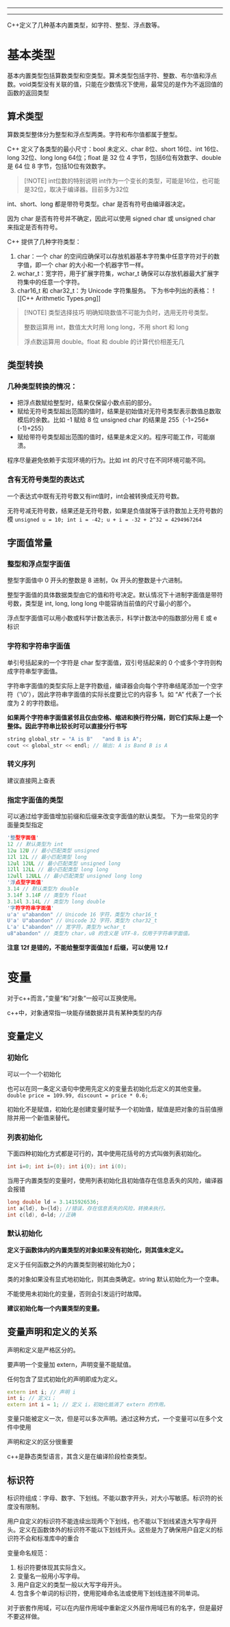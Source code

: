 
---

---
C++定义了几种基本内置类型，如字符、整型、浮点数等。
# 基本类型
基本内置类型包括算数类型和空类型。算术类型包括字符、整数、布尔值和浮点数。void类型没有关联的值，只能在少数情况下使用，最常见的是作为不返回值的函数的返回类型
## 算术类型
算数类型整体分为整型和浮点型两类。字符和布尔值都属于整型。

C++ 定义了各类型的最小尺寸：bool 未定义、char 8位、short 16位、int 16位、long 32位、long long 64位；float 是 32 位 4 字节，包括6位有效数字、double 是 64 位 8 字节，包括10位有效数字。

> [!NOTE] int位数的特别说明
> int作为一个变长的类型，可能是16位，也可能是32位，取决于编译器。目前多为32位

int、short、long 都是带符号类型。char 是否有符号由编译器决定。

因为 char 是否有符号并不确定，因此可以使用 signed char 或 unsigned char 来指定是否有符号。

C++ 提供了几种字符类型：

1. char：一个 char 的空间应确保可以存放机器基本字符集中任意字符对于的数字值，即一个 char 的大小和一个机器字节一样。
2. wchar_t：宽字符，用于扩展字符集，wchar_t 确保可以存放机器最大扩展字符集中的任意一个字符。
3. char16_t 和 char32_t：为 Unicode 字符集服务。
下为书中列出的表格：
![[C++ Arithmetic Types.png]]

> [!NOTE] 类型选择技巧
> 明确知晓数值不可能为负时，选用无符号类型。
> 
> 整数运算用 int，数值太大时用 long long，不用 short 和 long 
> 
> 浮点数运算用 double。float 和 double 的计算代价相差无几
## 类型转换
### 几种类型转换的情况：
- 把浮点数赋给整型时，结果仅保留小数点前的部分。
- 赋给无符号类型超出范围的值时，结果是初始值对无符号类型表示数值总数取模后的余数。比如 -1 赋给 8 位 unsigned char 的结果是 255（-1=256*(-1)+255）
- 赋给带符号类型超出范围的值时，结果是未定义的。程序可能工作，可能崩溃。

程序尽量避免依赖于实现环境的行为。比如 int 的尺寸在不同环境可能不同。

### 含有无符号类型的表达式

一个表达式中既有无符号数又有int值时，int会被转换成无符号数。

无符号减无符号数，结果还是无符号数，如果是负值就等于该符数加上无符号数的模
`unsigned u = 10; int i = -42; u + i = -32 + 2^32 = 4294967264`
## 字面值常量
### 整型和浮点型字面值

整型字面值中 0 开头的整数是 8 进制，0x 开头的整数是十六进制。

整型字面值的具体数据类型由它的值和符号决定。默认情况下十进制字面值是带符号数，类型是 int, long, long long 中能容纳当前值的尺寸最小的那个。

浮点型字面值可以用小数或科学计数法表示，科学计数法中的指数部分用 E 或 e 标识
### 字符和字符串字面值
单引号括起来的一个字符是 char 型字面值，双引号括起来的 0 个或多个字符则构成字符串型字面值。

字符串字面值的类型实际上是字符数组，编译器会向每个字符串结尾添加一个空字符（'\0'），因此字符串字面值的实际长度要比它的内容多 1。如 “A” 代表了一个长度为 2 的字符数组。

**如果两个字符串字面值紧邻且仅由空格、缩进和换行符分隔，则它们实际上是一个整体。因此字符串比较长时可以直接分行书写**
```cpp
string global_str = "A is B"   "and B is A";
cout << global_str << endl; // 输出: A is Band B is A
```
### 转义序列
建议直接网上查表
### 指定字面值的类型
可以通过给字面值增加前缀和后缀来改变字面值的默认类型。
下为一些常见的字面量类型指定
```cpp
'整型字面值' 
12 // 默认类型为 int 
12u 12U // 最小匹配类型 unsigned 
12l 12L // 最小匹配类型 long 
12ul 12UL // 最小匹配类型 unsigned long 
12ll 12LL // 最小匹配类型 long long 
12ull 12ULL // 最小匹配类型 unsigned long long 
'浮点型字面值' 
3.14 // 默认类型为 double 
3.14f 3.14F // 类型为 float 
3.14l 3.14L // 类型为 long double 
'字符字符串字面值' 
u'a' u"abandon" // Unicode 16 字符，类型为 char16_t 
U'a' U"abandon" // Unicode 32 字符，类型为 char32_t 
L'a' L"abandon" // 宽字符，类型为 wchar_t 
u8"abandon" // 类型为 char，u8 的含义是 UTF-8，仅用于字符串字面值。
```
**注意 12f 是错的，不能给整型字面值加 f 后缀，可以使用 12.f**
# 变量
对于c++而言，”变量“和”对象“一般可以互换使用。

c++中，对象通常指一块能存储数据并具有某种类型的内存
## 变量定义
### 初始化
可以一个一个初始化

也可以在同一条定义语句中使用先定义的变量去初始化后定义的其他变量。
`double price = 109.99, discount = price * 0.6;`

初始化不是赋值，初始化是创建变量时赋予一个初始值，赋值是把对象的当前值擦除并用一个新值来替代。
### 列表初始化
下面四种初始化方式都是可行的，其中使用花括号的方式叫做列表初始化。
```cpp
int i=0; int i={0}; int i{0}; int i(0);
```
当用于内置类型的变量时，使用列表初始化且初始值存在信息丢失的风险，编译器会报错
```cpp
long double ld = 3.1415926536; 
int a{ld}, b={ld}; //错误，存在信息丢失的风险，转换未执行。 
int c(ld), d=ld; //正确
```
### 默认初始化
**定义于函数体内的内置类型的对象如果没有初始化，则其值未定义。**

定义于任何函数之外的内置类型则被初始化为0；

类的对象如果没有显式地初始化，则其由类确定。string 默认初始化为一个空串。

不能使用未初始化的变量，否则会引发运行时故障。

**建议初始化每一个内置类型的变量。**
## 变量声明和定义的关系
声明和定义是严格区分的。

要声明一个变量加 extern，声明变量不能赋值。

任何包含了显式初始化的声明即成为定义。
```cpp
extern int i; // 声明 i 
int i; // 定义i； 
extern int i = 1; // 定义 i，初始化抵消了 extern 的作用。
```
变量只能被定义一次，但是可以多次声明。通过这种方式，一个变量可以在多个文件中使用

声明和定义的区分很重要

c++是静态类型语言，其含义是在编译阶段检查类型。
## 标识符
标识符组成：字母、数字、下划线。不能以数字开头，对大小写敏感。标识符的长度没有限制。

用户自定义的标识符不能连续出现两个下划线，也不能以下划线紧连大写字母开头。定义在函数体外的标识符不能以下划线开头。这些是为了确保用户自定义的标识符不会和标准库中的重合

变量命名规范：
1. 标识符要体现其实际含义。
2. 变量名一般用小写字母。
3. 用户自定义的类型一般以大写字母开头。
4. 包含多个单词的标识符，使用驼峰命名法或使用下划线连接不同单词。

对于嵌套作用域，可以在内层作用域中重新定义外层作用域已有的名字，但是最好不要这样做。